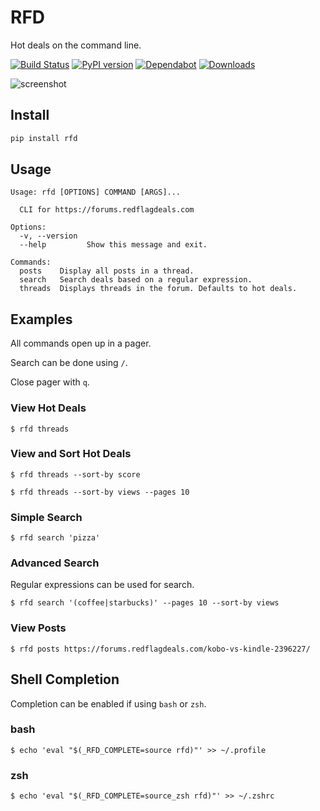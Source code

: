 # RFD

Hot deals on the command line.

[![Build Status](https://travis-ci.org/davegallant/rfd.svg?branch=master)](https://travis-ci.org/davegallant/rfd)
[![PyPI version](https://badge.fury.io/py/rfd.svg)](https://badge.fury.io/py/rfd)
[![Dependabot](https://badgen.net/badge/Dependabot/enabled/green?icon=dependabot)](https://dependabot.com/)
[![Downloads](https://pepy.tech/badge/rfd)](https://pepy.tech/project/rfd)

![screenshot](https://user-images.githubusercontent.com/4519234/85969861-e10a4100-b996-11ea-9a31-6203322c60ee.png)

## Install

```bash
pip install rfd
```

## Usage

```shell
Usage: rfd [OPTIONS] COMMAND [ARGS]...

  CLI for https://forums.redflagdeals.com

Options:
  -v, --version
  --help         Show this message and exit.

Commands:
  posts    Display all posts in a thread.
  search   Search deals based on a regular expression.
  threads  Displays threads in the forum. Defaults to hot deals.
```

## Examples

All commands open up in a pager.

Search can be done using `/`.

Close pager with `q`.

### View Hot Deals

```console
$ rfd threads
```

### View and Sort Hot Deals

```console
$ rfd threads --sort-by score
```

```console
$ rfd threads --sort-by views --pages 10
```

### Simple Search

```console
$ rfd search 'pizza'
```

### Advanced Search

Regular expressions can be used for search.

```console
$ rfd search '(coffee|starbucks)' --pages 10 --sort-by views
```

### View Posts

```console
$ rfd posts https://forums.redflagdeals.com/kobo-vs-kindle-2396227/
```

## Shell Completion

Completion can be enabled if using `bash` or `zsh`.

### bash

```console
$ echo 'eval "$(_RFD_COMPLETE=source rfd)"' >> ~/.profile
```

### zsh

```console
$ echo 'eval "$(_RFD_COMPLETE=source_zsh rfd)"' >> ~/.zshrc
```
